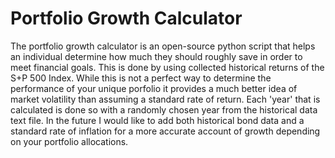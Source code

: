 # Portfolio Growth Calculator
The portfolio growth calculator is an open-source python script that helps an individual determine how much they 
should roughly save in order to meet financial goals. This is done by using collected historical returns of the
S+P 500 Index. While this is not a perfect way to determine the performance of your unique porfolio it provides
a much better idea of market volatility than assuming a standard rate of return. Each 'year' that is calculated
is done so with a randomly chosen year from the historical data text file. In the future I would like to add both
historical bond data and a standard rate of inflation for a more accurate account of growth depending on your
portfolio allocations.
